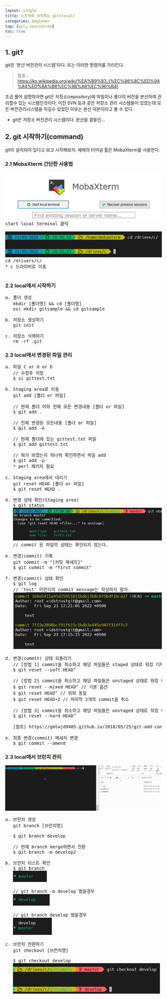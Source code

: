 ```yaml
---
layout: single
title: 느즈막히 시작하는 git(local)
categories: beginner
tag: [git, sourcetree]
toc: true
---
```


## 1. git?
git은 '분산 버전관리 시스템'이다. 또는 이러한 명령어를 가리킨다.
> 참조 : https://ko.wikipedia.org/wiki/%EA%B9%83_(%EC%86%8C%ED%94%84%ED%8A%B8%EC%9B%A8%EC%96%B4)

조금 풀어 설명하자면 git은 저장소(repository)에 파일이나 폴더의 버전을 분산하여 관리할수 있는 시스템인것이다.
이전 SVN 등과 같은 저장소 관리 시스템들이 있었는데 모든 버전관리시스템을 이길수 있었던 이유는 분산 덕분이라고 볼 수 있다.

* git은 저장소 버전관리 시스템이다. 분산을 곁들인...


## 2. git 시작하기(command)
git이 설치되어 있다고 보고 시작해보자.
예제의 터미널 툴은 MobaXterm를 사용한다.

### 2.1 MobaXterm 간단한 사용법
<pre>
<img src="/images/git/img.png"/>
start local terminal 클릭

<img src="/images/git/img_1.png"/>
cd /drivers/c/
* c 드라이버로 이동

</pre>

### 2.2 local에서 시작하기
<pre>
a. 폴더 생성
   mkdir [폴더명] && cd [폴더명]
   ex) mkdir gitsample && cd gitsample 

b. 저장소 생성하기
   git init
   
c. 저장소 삭제하기
   rm -rf .git
</pre>

### 2.3 local에서 변경된 파일 관리
<pre>
a. 파일 C or U or D
   // 수정후 저장 
   $ vi gittest.txt 

b. Staging area로 이동
   git add [폴더 or 파일]
   
   // 현재 폴더 이하 전체 모든 변경내용 [폴더 or 파일]
   $ git add .
    
   // 전체 변경된 모든내용 [폴더 or 파일]
   $ git add -A
    
   // 현재 폴더에 있는 gittest.txt 파일  
   $ git add gittest.txt
   
   // 뭐가 바꼈는지 하나씩 확인하면서 파일 add
   $ git add -p
   * perl 패키지 필요
        
c. Staging area에서 내리기
   git reset HEAD [폴더 or 파일]
   $ git reset HEAD .
   
d. 변경 상태 확인(Staging area)
   $ git status
   <img src="/images/git/img_2.png"/>
   // commit 된 파일의 상태는 확인되지 않는다.
   
e. 변경(commit) 기록
   git commit -m "[커밋 메세지]"
   $ git commit -m "first commit"
   
f. 변경(commit) 상태 확인
   $ git log
   // 'test' 이런식의 commit message는 작성하지 말자.
   <img src="/images/git/img_3.png"/>
   
d. 변경(commit) 상태 되돌리기 
   // [방법 1] commit을 취소하고 해당 파일들은 staged 상태로 워킹 디렉터리에 보존
   $ git reset --soft HEAD^
   
   // [방법 2] commit을 취소하고 해당 파일들은 unstaged 상태로 워킹 디렉터리에 보존
   $ git reset --mixed HEAD^ // 기본 옵션
   $ git reset HEAD^ // 위와 동일
   $ git reset HEAD~2 // 마지막 2개의 commit을 취소
   
   // [방법 3] commit을 취소하고 해당 파일들은 unstaged 상태로 워킹 디렉터리에서 삭제
   $ git reset --hard HEAD^
   
   [참조] https://gmlwjd9405.github.io/2018/05/25/git-add-cancle.html
   
e. 최종 변경(commit) 메세지 변경
   $ git commit --amend
</pre>

### 2.3 local에서 브런치 관리
<img src="/images/git/img_8.gif"/>

<pre>
a. 브런치 생성
   git branch [브런치명]
   
   $ git branch develop
   
   // 현재 branch merge하면서 전환
   $ git branch -m develop2
   
b. 브런치 리스트 확인
   $ git branch
   <img src="/images/git/img_4.png"/>
   
   // git branch -m develop 했을경우
   <img src="/images/git/img_5.png"/>
   
   // git branch develop 했을경우
   <img src="/images/git/img_6.png"/>
   
c. 브런치 전환하기
   git checkout [브런치명]
   
   $ git checkout develop
   <img src="/images/git/img_7.png"/>
   
</pre>